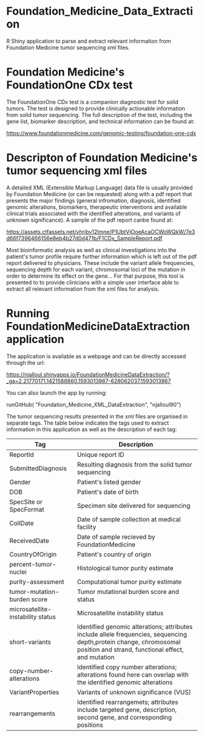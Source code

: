 # Foundation_Medicine_Data_Extraction
R Shiny application to parse and extract relevant information from Foundation Medicine tumor sequencing xml files. 

# Foundation Medicine's FoundationOne CDx test

The FoundationOne CDx test is a companion diagnostic test for solid tumors. The test is designed to provide clinically actionable information from solid tumor sequencing. The full description of the test, including the gene list, biomarker description, and technical information can be found at:

https://www.foundationmedicine.com/genomic-testing/foundation-one-cdx

# Descripton of Foundation Medicine's tumor sequencing xml files

A detailed XML (Extensible Markup Language) data file is usually provided by Foundation Medicine (or can be requested) along with a pdf report that presents the major findings (general infromation, diagnosis, identified genomic alterations, biomarkers, therapeutic interventions and available clinical trials associated with the identified alterations, and variants of unknown significance). A sample of the pdf report canbe found at:

https://assets.ctfassets.net/vhribv12lmne/P1UbtVjOoeAcaOCWoWQkW/7e3d66f7396466156e8eb4b27d0d471b/F1CDx_SampleReport.pdf

Most bioinformatic analysis as well as clinical investigations into the patient's tumor profile require further information which is left out of the pdf report delivered to physicians. These include the variant allele frequencies, sequencing depth for each variant, chromosomal loci of the mutation in order to determine its effect on the gene... 
For that purpose, this tool is presented to to provide clinicians with a simple user interface able to extract all relevant information from the xml files for analysis.

# Running FoundationMedicineDataExtraction application

The application is available as a webpage and can be directly accessed through the url:

https://njalloul.shinyapps.io/FoundationMedicineDataExtraction/?_ga=2.21770171.1421588860.1593013867-628062037.1593013867

You can also launch the app by running:

runGitHub( "Foundation_Medicine_XML_DataExtraction", "njalloul90")
  

The tumor sequencing results presented in the xml files are organised in separate tags. The table below indicates the tags used to extract information in this application as well as the description of each tag:

| Tag | Description |
| --- | --- |
| ReportId | Unique report ID |
| SubmittedDiagnosis | Resulting diagnosis from the solid tumor sequencing |
| Gender | Patient's listed gender |
| DOB | Patient's date of birth |
| SpecSite or SpecFormat | Specimen site delivered for sequencing |
| CollDate | Date of sample collection at medical facility |
| ReceivedDate | Date of sample recieved by FoundationMedicine |
| CountryOfOrigin | Patient's country of origin |
| percent-tumor-nuclei | Histological tumor purity estimate |
| purity-assessment | Computational tumor purity estimate |
| tumor-mutation-burden score | Tumor mutational burden score and status |
| microsatellite-instability status | Microsatellite instability status |
| short-variants | Identified genomic alterations; attributes include allele frequencies, sequencing depth,protein change, chromosomal position and strand, functional effect, and mutation |
| copy-number-alterations | Identified copy number alterations; alterations found here can overlap with the identified genomic alterations |
| VariantProperties | Variants of unknown significance (VUS) |
| rearrangements | Identified rearrangemets; attributes include targeted gene, description, second gene, and corresponding positions |




